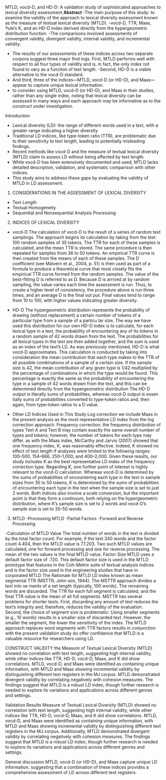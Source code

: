 MTLD, vocd-D, and HD-D: A validation study of sophisticated approaches to lexical diversity assessment 
**Abstract**
-The main purpose of this study: to examine the validity of the approach to lexical diversity assessment known as the measure of textual lexical diversity (MTLD). 
-vocd-D, TTR, Maas, Yule’s K, and an HD-D index derived directly from the hypergeometric distribution function. 
-The comparisons involved assessments of convergent validity, divergent validity, internal validity, and incremental validity. 
- The results of our assessments of these indices across two separate corpora suggest three major find ings. 
First, MTLD performs well with respect to all four types of validity and is, in fact, the only index not found to vary as a function of text length. 
-Second, HD-D is a viable alternative to the vocd-D standard.
- And third, three of the indices—MTLD, vocd-D (or HD-D), and Maas—appear to capture unique lexical information.
- to consider using MTLD, vocd-D (or HD-D), and Maas in their studies, rather than any single index, noting that lexical diversity can be assessed in many ways and each approach may be informative as to the construct under investigation.

*Introduction*
- Lexical diversity (LD): the range of different words used in a text, with a greater range indicating a higher diversity
- Traditional LD indices, like type-token ratio (TTR), are problematic due to their sensitivity to text length, leading to potentially misleading findings. 
- Recent methods like vocd-D and the measure of textual lexical diversity (MTLD) claim to assess LD without being affected by text length. 
- While vocd-D has been extensively documented and used, MTLD lacks detailed description, validation, and systematic comparison with other indices. 
- This study aims to address these gaps by evaluating the validity of MTLD in LD assessment.

1.	CONSIDERATIONS IN THE ASSESSMENT OF LEXICAL DIVERSITY
-	Text Length
-	Textual Homogeneity
-	Sequential and Nonsequential Analysis Processing

2.	INDICES OF LEXICAL DIVERSITY
-	vocd-D
The calculation of vocd-D is the result of a series of random text samplings. 
The approach begins its calculation by taking from the text 100 random samples of 35 tokens. 
The TTR for each of these samples is calculated, and the mean TTR is stored. 
The same procedure is then repeated for samples from 36 to 50 tokens. 
An empirical TTR curve is then created from the means of each of these samples. 
The D coefficient (see Malvern et al., 2004, p. 51) is then used as part of a formula to produce a theoretical curve that most closely fits the empirical TTR curve formed from the random samples.
 The value of the best-fitting D is referred to as D. Because D is arrived at by random sampling, the value varies each time the assessment is run. Thus, to create a higher level of consistency, the procedure above is run three times, and an average D is the final out put.
 Final values tend to range from 10 to 100, with higher values indicating greater diversity.

-	HD-D 
The hypergeometric distribution represents the probability of drawing (without replacement) a certain number of tokens of a particular type from a sample of a particu lar size.
 The way we have used this distribution for our own HD-D index is to calculate, for each lexical type in a text, the probability of encountering any of its tokens in a random sample of 42 words drawn from the text.
 The probabilities for all lexical types in the text are then added together, and the sum is used as an index of the text’s LD. As was previously mentioned, HD-D is what vocd-D approximates. 
This calculation is conducted by taking into consideration the mean contribution that each type makes to the TTR of all possible combinations of a sample of a certain size. If the sample size is 42, the mean contribution of any given type is 1/42 multiplied by the percentage of combinations in which the type would be found. 
This percentage is exactly the same as the probability of encountering the type in a sample of 42 words drawn from the text, and this can be determined directly from the hypergeometric distribution
The HD-D output is literally sums of probabilities, whereas vocd-D output is essen tially sums of probabilities converted to type–token ratios and, then again, from type–token ratios to a D value.
-	Other LD Indices Used in This Study
Log correction
we include Maas in the present analysis as the most representative LD index from the log correction approach. Frequency correction. 
the frequency distribution of types
Text A and Text B may contain exactly the same overall number of types and tokens; however, the number of tokens for each type may differ. 
as with the Maas index, McCarthy and Jarvis (2007) showed that one frequency index, K, was reasonably effective. Indeed, K showed no effect of text length if analyses were limited to the following ranges: 100–500, 154–666, 250–1,000, and 400–2,000. 
Given these results, our study includes K as the best representative LD index of the frequency correction type. Regarding K, one further point of interest is highly relevant to the vocd-D calculation. 
Whereas vocd-D is determined by the sums of probabilities of encountering each type in the text in sample sizes from 35 to 50 tokens, K is determined by the sums of probabilities of encountering each type in the text when the sample size is set to just 2 words. Both indices also involve a scale conversion, but the important point is that they form a continuum, both relying on the hypergeometric distribution, where K’s sample size is set to 2 words and vocd-D’s sample size is set to 35–50 words.

3.	MTLD 
-Processing MTLD
-Partial Factors
-Forward and Reverse Processing

-Calculation of MTLD Value
 The total number of words in the text is divided by the total factor count. For example, if the text 340 words and the factor count 4.404, then the MTLD value is 77.203. Two such MTLD values are calculated, one for forward processing and one for reverse processing. The mean of the two values is the final MTLD value. 
Factor Size
 MTLD uses a default factor size of .720. This default factor size is used in the MTLD prototype that features in the Coh-Metrix suite of textual analysis indices and is the factor size used in the engineering studies that have in corporated MTLD 
The Rationale for MTLD 
LD index known as mean segmental TTR (MSTTR; John son, 1944).
The MSTTR approach divides a text into se ments of a set length (typically, 100 words). The remaining words are discarded. The TTR for each full segment is calculated, and the final TTR value is the mean of all full segments. 
MSTTR has several problems for shorter texts. 
First, discarding any amount of text reduces the text’s integrity and, therefore, reduces the validity of the evaluation. 
Second, the choice of segment size is problematic: Using smaller segments (e.g., 10 words) results in a smaller size of discarded text. However, the smaller the segment, the lower the sensitivity of the index. 
The MTLD approach replaces word segments with TTR factors results in conjunction with the present validation study do offer confidence that MTLD is a valuable resource for researchers using LD.

CONSTRUCT VALIDITY
the Measure of Textual Lexical Diversity (MTLD) showed no correlation with text length, suggesting high internal validity, while other indices like TTR, HD-D, vocd-D, Maas, and K did show correlations. 
MTLD, vocd-D, and Maas were identified as containing unique information, with MTLD and Maas showing incremental validity by distinguishing different text registers in the MJ corpus. 
MTLD demonstrated divergent validity by correlating negatively with cohesion measures. The findings suggest that MTLD is a robust LD index, though further research is needed to explore its variations and applications across different genres and settings.

Validation Results
Measure of Textual Lexical Diversity (MTLD) showed no correlation with text length, suggesting high internal validity, while other indices like TTR, HD-D, vocd-D, Maas, and K did show correlations. MTLD, vocd-D, and Maas were identified as containing unique information, with MTLD and Maas showing incremental validity by distinguishing different text registers in the MJ corpus. Additionally, MTLD demonstrated divergent validity by correlating negatively with cohesion measures. The findings suggest that MTLD is a robust LD index, though further research is needed to explore its variations and applications across different genres and settings.

General discussion 
MTLD, vocd-D (or HD-D), and Maas capture unique LD information, suggesting that a combination of these indices provides a comprehensive assessment of LD across different text registers.
